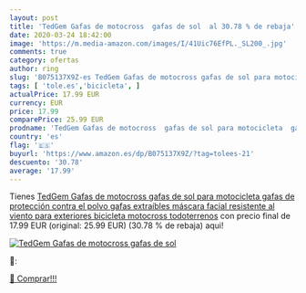 ```yaml
---
layout: post
title: 'TedGem Gafas de motocross  gafas de sol  al 30.78 % de rebaja'
date: 2020-03-24 18:42:00
image: 'https://m.media-amazon.com/images/I/41Uic76EfPL._SL200_.jpg'
comments: true
category: ofertas
author: ring
slug: 'B075137X9Z-es TedGem Gafas de motocross gafas de sol para motocicleta...'
tags: [ 'tole.es','bicicleta', ]
actualPrice: 17.99 EUR
currency: EUR
price: 17.99
comparePrice: 25.99 EUR
prodname: 'TedGem Gafas de motocross  gafas de sol para motocicleta  gafas de protección contra el polvo  gafas extraíbles  máscara facial resistente al viento para exteriores  bicicleta  motocross  todoterrenos'
country: 'es'
flag: '🇪🇸'
buyurl: 'https://www.amazon.es/dp/B075137X9Z/?tag=tolees-21'
descuento: '30.78'
average: '17.99'
---
```


Tienes [TedGem Gafas de motocross  gafas de sol para motocicleta  gafas de protección contra el polvo  gafas extraíbles  máscara facial resistente al viento para exteriores  bicicleta  motocross  todoterrenos](https://www.amazon.es/dp/B075137X9Z/?tag=tolees-21) con precio final de  17.99 EUR (original: 25.99 EUR) (30.78 %  de rebaja) aqui!

[![TedGem Gafas de motocross  gafas de sol ](https://m.media-amazon.com/images/I/41Uic76EfPL._SL200_.jpg)](https://www.amazon.es/dp/B075137X9Z/?tag=tolees-21)

🔎:


[🛒 Comprar!!!](https://www.amazon.es/dp/B075137X9Z/?tag=tolees-21)
